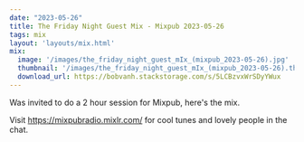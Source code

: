 ```yaml
---
date: "2023-05-26"
title: The Friday Night Guest Mix - Mixpub 2023-05-26
tags: mix
layout: 'layouts/mix.html'
mix:
  image: '/images/the_friday_night_guest_mIx_(mixpub_2023-05-26).jpg'
  thumbnail: '/images/the_friday_night_guest_mIx_(mixpub_2023-05-26).thumbnail.jpg'
  download_url: https://bobvanh.stackstorage.com/s/5LCBzvxWrSDyYWux
---
```


Was invited to do a 2 hour session for Mixpub, here's the mix.

Visit https://mixpubradio.mixlr.com/ for cool tunes and lovely people in the chat.
